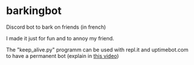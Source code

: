 # barkingbot
Discord bot to bark on friends (in french)

I made it just for fun and to annoy my friend.

The "keep_alive.py" programm can be used with repl.it and uptimebot.com to have a permanent bot (explain in [this video](https://youtu.be/SPTfmiYiuok?t=3530 "Youtube Video"))
